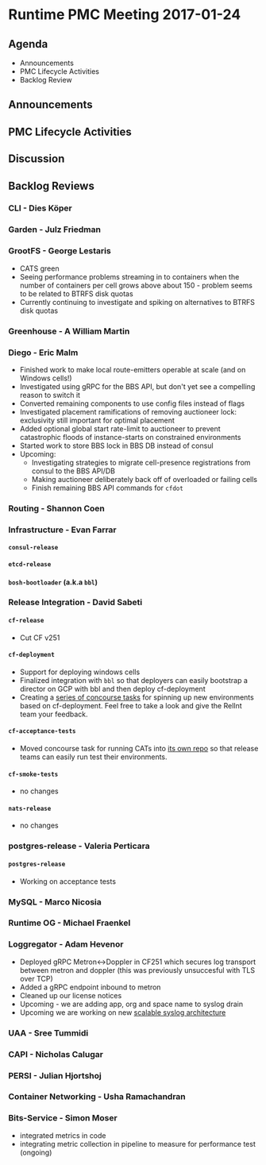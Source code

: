 # Runtime PMC Meeting 2017-01-24

## Agenda

* Announcements
* PMC Lifecycle Activities
* Backlog Review

## Announcements


## PMC Lifecycle Activities


## Discussion


## Backlog Reviews

### CLI - Dies Köper

### Garden - Julz Friedman

### GrootFS - George Lestaris

- CATS green
- Seeing performance problems streaming in to containers when the number of containers per cell grows above about 150 - problem seems to be related to BTRFS disk quotas
- Currently continuing to investigate and spiking on alternatives to BTRFS disk quotas

### Greenhouse - A William Martin

### Diego - Eric Malm

- Finished work to make local route-emitters operable at scale (and on Windows cells!)
- Investigated using gRPC for the BBS API, but don't yet see a compelling reason to switch it
- Converted remaining components to use config files instead of flags
- Investigated placement ramifications of removing auctioneer lock: exclusivity still important for optimal placement
- Added optional global start rate-limit to auctioneer to prevent catastrophic floods of instance-starts on constrained environments
- Started work to store BBS lock in BBS DB instead of consul
- Upcoming:
  - Investigating strategies to migrate cell-presence registrations from consul to the BBS API/DB
  - Making auctioneer deliberately back off of overloaded or failing cells
  - Finish remaining BBS API commands for `cfdot`


### Routing - Shannon Coen

### Infrastructure - Evan Farrar

#### `consul-release`

#### `etcd-release`

#### `bosh-bootloader` (a.k.a `bbl`)

### Release Integration - David Sabeti

#### `cf-release`
- Cut CF v251

#### `cf-deployment`
- Support for deploying windows cells
- Finalized integration with `bbl` so that deployers can easily bootstrap a director on GCP with bbl and then deploy cf-deployment
- Creating a [series of concourse tasks](https://github.com/cloudfoundry/cf-deployment-concourse-tasks) for spinning up new environments based on cf-deployment. Feel free to take a look and give the RelInt team your feedback.

#### `cf-acceptance-tests`
- Moved concourse task for running CATs into [its own repo](https://github.com/cloudfoundry/cats-concourse-task) so that release teams can easily run test their environments.

#### `cf-smoke-tests`
- no changes

#### `nats-release`
- no changes

### postgres-release - Valeria Perticara

#### `postgres-release`

- Working on acceptance tests

### MySQL - Marco Nicosia

### Runtime OG - Michael Fraenkel

### Loggregator - Adam Hevenor
- Deployed gRPC Metron<->Doppler in CF251 which secures log transport between metron and doppler (this was previously unsuccesful with TLS over TCP) 
- Added a gRPC endpoint inbound to metron
- Cleaned up our license notices
- Upcoming - we are adding app, org and space name to syslog drain 
- Upcoming we are working on new [scalable syslog architecture](https://docs.google.com/document/d/1B31BWuPVGYIbQaEVfFhmTmp8_5t8RwGGHY_4q4unojI/edit#heading=h.qd5b0aiq5bbv)

### UAA - Sree Tummidi

### CAPI - Nicholas Calugar

### PERSI - Julian Hjortshoj

### Container Networking - Usha Ramachandran

### Bits-Service - Simon Moser

- integrated metrics in code 
- integrating metric collection in pipeline to measure for performance test (ongoing)
